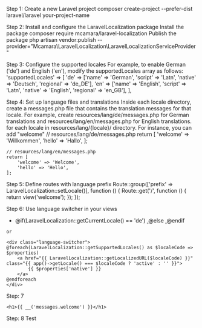 Step 1: Create a new Laravel project
    composer create-project --prefer-dist laravel/laravel your-project-name

Step 2: Install and configure the LaravelLocalization package
Install the package
    composer require mcamara/laravel-localization
Publish the package
    php artisan vendor:publish --provider="Mcamara\LaravelLocalization\LaravelLocalizationServiceProvider"

Step 3: Configure the supported locales
For example, to enable German ('de') and English ('en'), modify the supportedLocales array as follows:
    'supportedLocales' => [
        'de' => ['name' => 'German', 'script' => 'Latn', 'native' => 'Deutsch', 'regional' => 'de_DE'],
        'en' => ['name' => 'English', 'script' => 'Latn', 'native' => 'English', 'regional' => 'en_GB'],
    ],

Step 4: Set up language files and translations
Inside each locale directory, create a messages.php file that contains the translation messages for that locale. For example, create resources/lang/de/messages.php for German translations and resources/lang/en/messages.php for English translations.
for each locale in resources/lang/{locale}/ directory. For instance, you can add "welcome"
    // resources/lang/de/messages.php
    return [
        'welcome' => 'Willkommen',
        'hello' => 'Hallo',
    ];

    // resources/lang/en/messages.php
    return [
        'welcome' => 'Welcome',
        'hello' => 'Hello',
    ];

Step 5: Define routes with language prefix
    Route::group(['prefix' => LaravelLocalization::setLocale()], function () {
        Route::get('/', function () {
            return view('welcome');
        });
    });

Step 6: Use language switcher in your views
    <ul class="navbar-nav ml-auto">
        <li class="nav-item">
            @if(LaravelLocalization::getCurrentLocale() == 'de')
                <a class="nav-link nav-link-icon" href="{{ LaravelLocalization::getLocalizedURL('en') }}" data-toggle="tooltip" title="Translate to English">
                    <img src="{{ asset('argon/img/icons/flags/GB.png') }}" alt="">
                </a>
            @else
                <a class="nav-link nav-link-icon" href="{{ LaravelLocalization::getLocalizedURL('de') }}" data-toggle="tooltip" title="Translate to German">
                    <img src="{{ asset('argon/img/icons/flags/DE.png') }}" alt="">
                </a>
            @endif
        </li>
    </ul>

    or

    <div class="language-switcher">
    @foreach(LaravelLocalization::getSupportedLocales() as $localeCode => $properties)
        <a href="{{ LaravelLocalization::getLocalizedURL($localeCode) }}" class="{{ app()->getLocale() === $localeCode ? 'active' : '' }}">
            {{ $properties['native'] }}
        </a>
    @endforeach
    </div>

Step: 7

    <h1>{{ __('messages.welcome') }}</h1>


Step: 8
    Test

